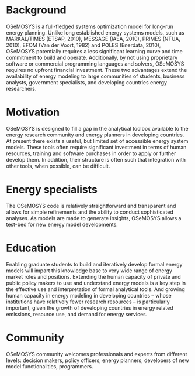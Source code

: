 # Background
OSeMOSYS is a full-fledged systems optimization model for long-run energy planning. Unlike long established energy systems models, such as MARKAL/TIMES (ETSAP, 2010), MESSAGE (IAEA, 2010), PRIMES (NTUA, 2010), EFOM (Van der Voort, 1982) and POLES (Enerdata, 2010), OSeMOSYS potentially requires a less significant learning curve and time commitment to build and operate. Additionally, by not using proprietary software or commercial programming languages and solvers, OSeMOSYS requires no upfront financial investment. These two advantages extend the availability of energy modeling to large communities of students, business analysts, government specialists, and developing countries energy researchers.

# Motivation
OSeMOSYS is designed to fill a gap in the analytical toolbox available to the energy research community and energy planners in developing countries. At present there exists a useful, but limited set of accessible energy system models. These tools often require significant investment in terms of human resources, training and software purchases in order to apply or further develop them. In addition, their structure is often such that integration with other tools, when possible, can be difficult.

# Energy specialists
The OSeMOSYS code is relatively straightforward and transparent and allows for simple refinements and the ability to conduct sophisticated analyses. As models are made to generate insights, OSeMOSYS allows a test-bed for new energy model developments.

# Education
Enabling graduate students to build and iteratively develop formal energy models will impart this knowledge base to very wide range of energy market roles and positions. Extending the human capacity of private and public policy makers to use and understand energy models is a key step in the effective use and interpretation of formal analytical tools. And growing human capacity in energy modeling in developing countries – whose institutions have relatively fewer research resources – is particularly important, given the growth of developing countries in energy related emissions, resource use, and demand for energy services. 

# Community
OSeMOSYS community welcomes professionals and experts from different levels: decision makers, policy officers, energy planners, developers of new model functionalities, programmers.
